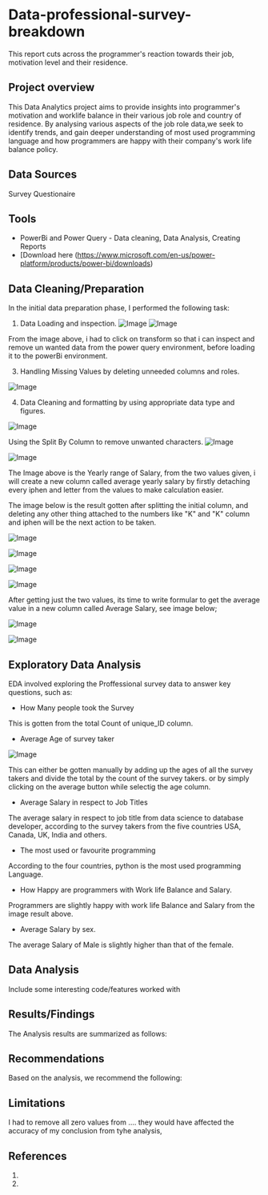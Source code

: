 # Data-professional-survey-breakdown
This report cuts across the programmer's reaction towards their job, motivation level and their residence.

## Project overview

This Data Analytics project aims to provide insights into programmer's motivation and worklife balance in their various job role and country of residence. By analysing various aspects of the job role data,we seek to identify trends, and gain deeper understanding of most used programming language and how programmers are happy with their company's work life balance policy.

## Data Sources
Survey Questionaire

## Tools

- PowerBi and Power Query - Data cleaning, Data Analysis, Creating Reports 
 - [Download here (https://www.microsoft.com/en-us/power-platform/products/power-bi/downloads)


## Data Cleaning/Preparation 

In the initial data preparation phase, I performed the following task:
1. Data Loading and inspection.
![Image](https://github.com/user-attachments/assets/4dcb6aaf-6e07-407b-a655-66a20e6516f7)
![Image](https://github.com/user-attachments/assets/b9029187-3def-49ce-b36c-9cc27adf9f69)

From the image above, i had to click on transform so that i can inspect and remove un wanted data from the power query environment, before loading it to the powerBi environment.

3. Handling Missing Values by deleting unneeded columns and roles.

![Image](https://github.com/user-attachments/assets/0f5e2c62-e887-44f0-876b-cf82d6fcad79)

4. Data Cleaning and formatting by using appropriate data type and figures.

![Image](https://github.com/user-attachments/assets/5eee52ee-52d1-437f-b818-7c1739422e58)

Using the Split By Column to remove unwanted characters.
![Image](https://github.com/user-attachments/assets/2b30bd81-bb42-4a30-bc99-f96b91d338f8)

![Image](https://github.com/user-attachments/assets/b6ab3fd9-46d2-46b2-9d69-bae94d58aa7e)

The Image above is the Yearly range of Salary, from the two values given, i will create a new column called average yearly salary by firstly detaching every iphen and letter from the values to make calculation easier.


The image below is the result gotten after splitting the initial column, and deleting any other thing attached to the numbers like "K" and "K" column and iphen will be the next action to be taken.

![Image](https://github.com/user-attachments/assets/48ee49b0-4d4b-4b85-bb1a-ab7e28433c35)

![Image](https://github.com/user-attachments/assets/418c1190-3874-4a39-a1a5-ebb07f511e54)

![Image](https://github.com/user-attachments/assets/25ea65f6-980a-4f92-a6d8-afa54a65c1a9)

![Image](https://github.com/user-attachments/assets/25963420-3e99-4ba2-ba5d-681f283abad5)

After getting just the two values, its time to write formular to get the average value in a new column called Average Salary, see image below;

![Image](https://github.com/user-attachments/assets/938f44be-8b80-42b1-af4b-01edde79caf1)

![Image](https://github.com/user-attachments/assets/5e10c74d-7563-4080-9893-82bae5db887d)

## Exploratory Data Analysis

EDA involved exploring the Proffessional survey data to answer key questions, such as:

- How Many people took the Survey



 This is gotten from the total Count of unique_ID column.

- Average Age of survey taker

![Image](https://github.com/user-attachments/assets/3576e91e-a655-4dfb-b929-a5581ce0982c)

 This can either be gotten manually by adding up the ages of all the survey takers and divide the total by the count of the survey takers. or by simply clicking on the average button while selectig the age column.
  
- Average Salary in respect to Job Titles


The average salary in respect to job title from data science to database developer, according to the survey takers from the five countries USA, Canada, UK, India and others.

- The most used or favourite programming


According to the four countries, python is the most used programming Language.
  
- How Happy are programmers with Work life Balance and Salary.


Programmers are slightly happy with work life Balance and Salary from the image result above.

- Average Salary by sex.


The average Salary of Male is slightly higher than that of the female.

## Data Analysis

Include some interesting code/features worked with




## Results/Findings

The Analysis results are summarized as follows:



## Recommendations

Based on the analysis, we recommend the following:



## Limitations

I had to remove all zero values from .... they would have affected the accuracy of my conclusion from tyhe analysis,


## References

1.
2.
